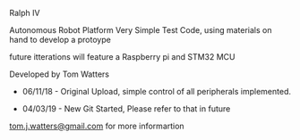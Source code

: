 Ralph IV

Autonomous Robot Platform
Very Simple Test Code, using materials on hand to develop a protoype 

future itterations will feature a Raspberry pi and STM32 MCU


Developed by 
Tom Watters

  -  06/11/18 - Original Upload, simple control of all peripherals implemented. 

  -  04/03/19 - New Git Started, Please refer to that in future
  






tom.j.watters@gmail.com 
for more informartion
